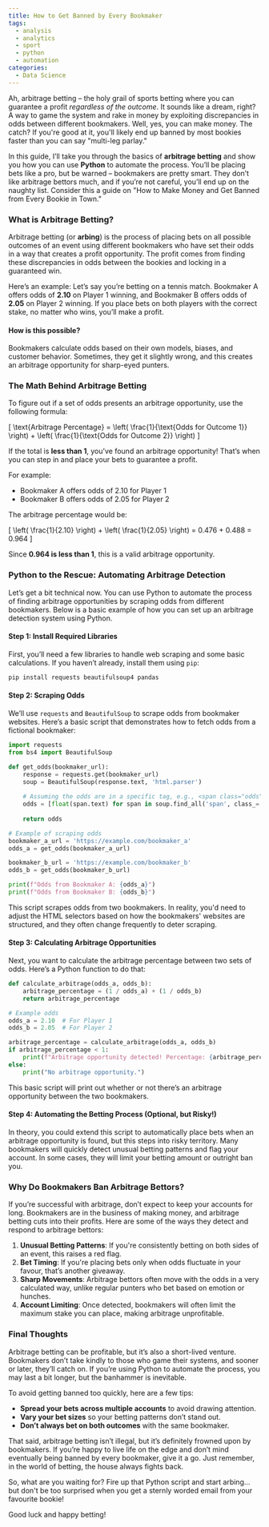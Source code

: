 ```yaml
---
title: How to Get Banned by Every Bookmaker
tags:
  - analysis
  - analytics
  - sport
  - python
  - automation
categories:
  - Data Science
---
```

Ah, arbitrage betting – the holy grail of sports betting where you can guarantee a profit *regardless of the outcome*. It sounds like a dream, right? A way to game the system and rake in money by exploiting discrepancies in odds between different bookmakers. Well, yes, you can make money. The catch? If you're good at it, you'll likely end up banned by most bookies faster than you can say "multi-leg parlay."

In this guide, I’ll take you through the basics of **arbitrage betting** and show you how you can use **Python** to automate the process. You’ll be placing bets like a pro, but be warned – bookmakers are pretty smart. They don’t like arbitrage bettors much, and if you’re not careful, you’ll end up on the naughty list. Consider this a guide on "How to Make Money and Get Banned from Every Bookie in Town."

### What is Arbitrage Betting?

Arbitrage betting (or **arbing**) is the process of placing bets on all possible outcomes of an event using different bookmakers who have set their odds in a way that creates a profit opportunity. The profit comes from finding these discrepancies in odds between the bookies and locking in a guaranteed win.

Here’s an example: Let’s say you’re betting on a tennis match. Bookmaker A offers odds of **2.10** on Player 1 winning, and Bookmaker B offers odds of **2.05** on Player 2 winning. If you place bets on both players with the correct stake, no matter who wins, you’ll make a profit.

#### How is this possible?
Bookmakers calculate odds based on their own models, biases, and customer behavior. Sometimes, they get it slightly wrong, and this creates an arbitrage opportunity for sharp-eyed punters.

### The Math Behind Arbitrage Betting

To figure out if a set of odds presents an arbitrage opportunity, use the following formula:

\[
\text{Arbitrage Percentage} = \left( \frac{1}{\text{Odds for Outcome 1}} \right) + \left( \frac{1}{\text{Odds for Outcome 2}} \right)
\]

If the total is **less than 1**, you’ve found an arbitrage opportunity! That’s when you can step in and place your bets to guarantee a profit.

For example:
- Bookmaker A offers odds of 2.10 for Player 1
- Bookmaker B offers odds of 2.05 for Player 2

The arbitrage percentage would be:

\[
\left( \frac{1}{2.10} \right) + \left( \frac{1}{2.05} \right) = 0.476 + 0.488 = 0.964
\]

Since **0.964 is less than 1**, this is a valid arbitrage opportunity.

### Python to the Rescue: Automating Arbitrage Detection

Let’s get a bit technical now. You can use Python to automate the process of finding arbitrage opportunities by scraping odds from different bookmakers. Below is a basic example of how you can set up an arbitrage detection system using Python.

#### Step 1: Install Required Libraries

First, you’ll need a few libraries to handle web scraping and some basic calculations. If you haven’t already, install them using `pip`:

```bash
pip install requests beautifulsoup4 pandas
```

#### Step 2: Scraping Odds

We’ll use `requests` and `BeautifulSoup` to scrape odds from bookmaker websites. Here’s a basic script that demonstrates how to fetch odds from a fictional bookmaker:

```python
import requests
from bs4 import BeautifulSoup

def get_odds(bookmaker_url):
    response = requests.get(bookmaker_url)
    soup = BeautifulSoup(response.text, 'html.parser')
    
    # Assuming the odds are in a specific tag, e.g., <span class="odds">
    odds = [float(span.text) for span in soup.find_all('span', class_='odds')]
    
    return odds

# Example of scraping odds
bookmaker_a_url = 'https://example.com/bookmaker_a'
odds_a = get_odds(bookmaker_a_url)

bookmaker_b_url = 'https://example.com/bookmaker_b'
odds_b = get_odds(bookmaker_b_url)

print(f"Odds from Bookmaker A: {odds_a}")
print(f"Odds from Bookmaker B: {odds_b}")
```

This script scrapes odds from two bookmakers. In reality, you'd need to adjust the HTML selectors based on how the bookmakers' websites are structured, and they often change frequently to deter scraping.

#### Step 3: Calculating Arbitrage Opportunities

Next, you want to calculate the arbitrage percentage between two sets of odds. Here’s a Python function to do that:

```python
def calculate_arbitrage(odds_a, odds_b):
    arbitrage_percentage = (1 / odds_a) + (1 / odds_b)
    return arbitrage_percentage

# Example odds
odds_a = 2.10  # For Player 1
odds_b = 2.05  # For Player 2

arbitrage_percentage = calculate_arbitrage(odds_a, odds_b)
if arbitrage_percentage < 1:
    print(f"Arbitrage opportunity detected! Percentage: {arbitrage_percentage:.2%}")
else:
    print("No arbitrage opportunity.")
```

This basic script will print out whether or not there’s an arbitrage opportunity between the two bookmakers.

#### Step 4: Automating the Betting Process (Optional, but Risky!)

In theory, you could extend this script to automatically place bets when an arbitrage opportunity is found, but this steps into risky territory. Many bookmakers will quickly detect unusual betting patterns and flag your account. In some cases, they will limit your betting amount or outright ban you.

### Why Do Bookmakers Ban Arbitrage Bettors?

If you’re successful with arbitrage, don’t expect to keep your accounts for long. Bookmakers are in the business of making money, and arbitrage betting cuts into their profits. Here are some of the ways they detect and respond to arbitrage bettors:

1. **Unusual Betting Patterns**: If you're consistently betting on both sides of an event, this raises a red flag.
2. **Bet Timing**: If you're placing bets only when odds fluctuate in your favour, that’s another giveaway.
3. **Sharp Movements**: Arbitrage bettors often move with the odds in a very calculated way, unlike regular punters who bet based on emotion or hunches.
4. **Account Limiting**: Once detected, bookmakers will often limit the maximum stake you can place, making arbitrage unprofitable.

### Final Thoughts

Arbitrage betting can be profitable, but it’s also a short-lived venture. Bookmakers don’t take kindly to those who game their systems, and sooner or later, they’ll catch on. If you’re using Python to automate the process, you may last a bit longer, but the banhammer is inevitable.

To avoid getting banned too quickly, here are a few tips:
- **Spread your bets across multiple accounts** to avoid drawing attention.
- **Vary your bet sizes** so your betting patterns don’t stand out.
- **Don’t always bet on both outcomes** with the same bookmaker.

That said, arbitrage betting isn’t illegal, but it’s definitely frowned upon by bookmakers. If you’re happy to live life on the edge and don’t mind eventually being banned by every bookmaker, give it a go. Just remember, in the world of betting, the house always fights back.

So, what are you waiting for? Fire up that Python script and start arbing... but don't be too surprised when you get a sternly worded email from your favourite bookie!

Good luck and happy betting!